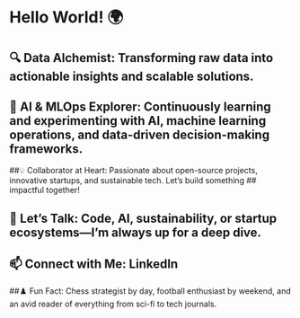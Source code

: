 # Hello World! 🌍

## 🔍 Data Alchemist: Transforming raw data into actionable insights and scalable solutions.

## 🤖 AI & MLOps Explorer: Continuously learning and experimenting with AI, machine learning operations, and data-driven decision-making frameworks.

##💡 Collaborator at Heart: Passionate about open-source projects, innovative startups, and sustainable tech. Let’s build something ## impactful together!

## 💬 Let’s Talk: Code, AI, sustainability, or startup ecosystems—I’m always up for a deep dive.

## 📫 Connect with Me: LinkedIn

##♟️ Fun Fact: Chess strategist by day, football enthusiast by weekend, and an avid reader of everything from sci-fi to tech journals.
